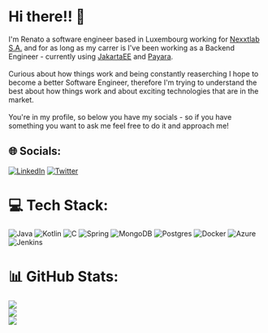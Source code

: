 # Hi there!! 🖖
I'm Renato a software engineer based in Luxembourg working for [Nexxtlab S.A.](https://www.nexxtlab.lu/) and for as long as my carrer is I've been working as a Backend Engineer - currently using [JakartaEE](https://jakarta.ee/) and [Payara](https://www.payara.fish/).<br><br>Curious about how things work and being constantly reaserching I hope to become a better Software Engineer, therefore I'm trying to understand the best about how things work and about exciting technologies that are in the market.<br><br>You're in my profile, so below you have my socials - so if you have something you want to ask me feel free to do it and approach me!<br>


## 🌐 Socials:
[![LinkedIn](https://img.shields.io/badge/LinkedIn-%230077B5.svg?logo=linkedin&logoColor=white)](https://linkedin.com/in/renatompf) [![Twitter](https://img.shields.io/badge/Twitter-%231DA1F2.svg?logo=Twitter&logoColor=white)](https://twitter.com/renatompf) 

# 💻 Tech Stack:
![Java](https://img.shields.io/badge/java-%23ED8B00.svg?style=for-the-badge&logo=java&logoColor=white) ![Kotlin](https://img.shields.io/badge/kotlin-%230095D5.svg?style=for-the-badge&logo=kotlin&logoColor=white) ![C](https://img.shields.io/badge/c-%2300599C.svg?style=for-the-badge&logo=c&logoColor=white) ![Spring](https://img.shields.io/badge/spring-%236DB33F.svg?style=for-the-badge&logo=spring&logoColor=white) ![MongoDB](https://img.shields.io/badge/MongoDB-%234ea94b.svg?style=for-the-badge&logo=mongodb&logoColor=white) ![Postgres](https://img.shields.io/badge/postgres-%23316192.svg?style=for-the-badge&logo=postgresql&logoColor=white) ![Docker](https://img.shields.io/badge/docker-%230db7ed.svg?style=for-the-badge&logo=docker&logoColor=white) ![Azure](https://img.shields.io/badge/azure-%230072C6.svg?style=for-the-badge&logo=azure-devops&logoColor=white) ![Jenkins](https://img.shields.io/badge/jenkins-%232C5263.svg?style=for-the-badge&logo=jenkins&logoColor=white)

# 📊 GitHub Stats:
![](https://github-readme-stats.vercel.app/api?username=renatompf&theme=dark&hide_border=false&include_all_commits=false&count_private=false)<br/>
![](https://github-readme-streak-stats.herokuapp.com/?user=renatompf&theme=dark&hide_border=false)<br/>
![](https://github-readme-stats.vercel.app/api/top-langs/?username=renatompf&theme=dark&hide_border=false&include_all_commits=false&count_private=false&layout=compact)



<!-- Proudly created with GPRM ( https://gprm.itsvg.in ) -->
